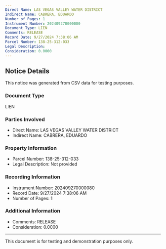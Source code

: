 ```yaml
---
Direct Name: LAS VEGAS VALLEY WATER DISTRICT
Indirect Name: CABRERA, EDUARDO
Number of Pages: 1
Instrument Number: 202409270000080
Document Type: LIEN
Comments: RELEASE
Record Date: 9/27/2024 7:38:06 AM
Parcel Number: 138-25-312-033
Legal Description: 
Consideration: 0.0000
---
```


## Notice Details

This notice was generated from CSV data for testing purposes.

### Document Type
LIEN

### Parties Involved
- Direct Name: LAS VEGAS VALLEY WATER DISTRICT
- Indirect Name: CABRERA, EDUARDO

### Property Information
- Parcel Number: 138-25-312-033
- Legal Description: Not provided

### Recording Information
- Instrument Number: 202409270000080
- Record Date: 9/27/2024 7:38:06 AM
- Number of Pages: 1

### Additional Information
- Comments: RELEASE
- Consideration: 0.0000

---

This document is for testing and demonstration purposes only.
